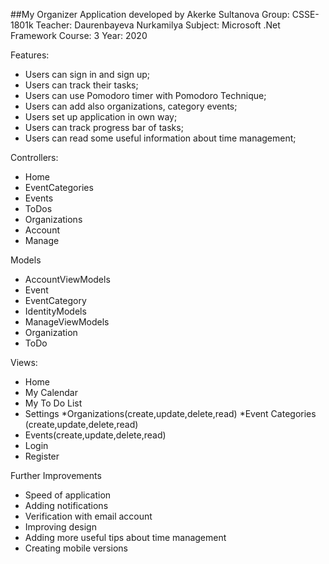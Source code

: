 ﻿##My Organizer
Application developed by Akerke Sultanova
Group: CSSE-1801k
Teacher: Daurenbayeva Nurkamilya
Subject: Microsoft .Net Framework
Course: 3
Year: 2020

Features:
* Users can sign in and sign up;
* Users can track their tasks;
* Users can use Pomodoro timer with Pomodoro Technique;
* Users can add also organizations, category events;
* Users set up application in own way;
* Users can track progress bar of tasks;
* Users can read some useful information about time management;

Controllers:
* Home
* EventCategories
* Events
* ToDos
* Organizations
* Account
* Manage

Models
* AccountViewModels
* Event
* EventCategory
* IdentityModels
* ManageViewModels
* Organization
* ToDo

Views:
* Home
* My Calendar
* My To Do List
* Settings
	*Organizations(create,update,delete,read)
	*Event Categories (create,update,delete,read)
* Events(create,update,delete,read)
* Login
* Register

Further Improvements
* Speed of application
* Adding notifications
* Verification with email account
* Improving design
* Adding more useful tips about time management
* Creating mobile versions


